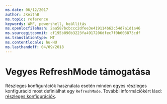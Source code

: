```yaml
---
ms.date: 06/12/2017
author: JKeithB
ms.topic: reference
keywords: WMF, powershell, beállítás
ms.openlocfilehash: 2aa587bcbccc2dfee3e419114b62c54d7a1d1a46
ms.sourcegitcommit: cf195b090b3223fa4917206dfec7f0b603873cdf
ms.translationtype: MT
ms.contentlocale: hu-HU
ms.lasthandoff: 04/09/2018
---
```

# <a name="support-for-mixed-refreshmode"></a>Vegyes RefreshMode támogatása

Részleges konfigurációk használata esetén minden egyes részleges konfiguráció most definiálhat egy `RefreshMode`.
További információkért lásd: [részleges konfigurációk](https://msdn.microsoft.com/powershell/dsc/partialconfigs).